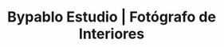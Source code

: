 ---
title: "Bypablo Estudio | Fotógrafo de Interiores"
url: /barcelona/bypablo-estudio-fotografo-de-interiores/
shop: Allgemein
---